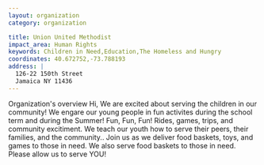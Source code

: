 ```yaml
---
layout: organization
category: organization

title: Union United Methodist
impact_area: Human Rights
keywords: Children in Need,Education,The Homeless and Hungry
coordinates: 40.672752,-73.788193
address: |
  126-22 150th Street
  Jamaica NY 11436
---
```

Organization's overview
Hi,  We are excited about serving the children in our community!  We engare our young people in fun activites during the school term and during the Summer!  Fun, Fun, Fun!  Rides, games, trips, and community excitiment.  We teach our youth how to serve their peers, their families, and the community..  Join us as we deliver food baskets, toys, and games to those in need.  We also serve food baskets to those in need.  Please allow us to serve YOU!